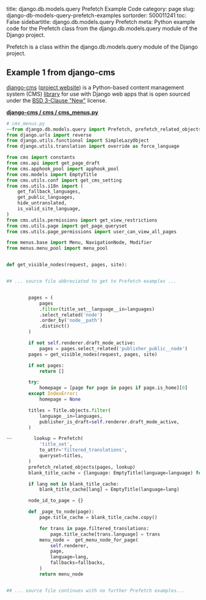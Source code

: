 title: django.db.models.query Prefetch Example Code
category: page
slug: django-db-models-query-prefetch-examples
sortorder: 500011241
toc: False
sidebartitle: django.db.models.query Prefetch
meta: Python example code for the Prefetch class from the django.db.models.query module of the Django project.


Prefetch is a class within the django.db.models.query module of the Django project.


## Example 1 from django-cms
[django-cms](https://github.com/divio/django-cms)
([project website](https://www.django-cms.org/en/)) is a Python-based
content management system (CMS) [library](https://pypi.org/project/django-cms/)
for use with Django web apps that is open sourced under the
[BSD 3-Clause "New"](https://github.com/divio/django-cms/blob/develop/LICENSE)
license.

[**django-cms / cms / cms_menus.py**](https://github.com/divio/django-cms/blob/develop/cms/./cms_menus.py)

```python
# cms_menus.py
~~from django.db.models.query import Prefetch, prefetch_related_objects
from django.urls import reverse
from django.utils.functional import SimpleLazyObject
from django.utils.translation import override as force_language

from cms import constants
from cms.api import get_page_draft
from cms.apphook_pool import apphook_pool
from cms.models import EmptyTitle
from cms.utils.conf import get_cms_setting
from cms.utils.i18n import (
    get_fallback_languages,
    get_public_languages,
    hide_untranslated,
    is_valid_site_language,
)
from cms.utils.permissions import get_view_restrictions
from cms.utils.page import get_page_queryset
from cms.utils.page_permissions import user_can_view_all_pages

from menus.base import Menu, NavigationNode, Modifier
from menus.menu_pool import menu_pool


def get_visible_nodes(request, pages, site):


## ... source file abbreviated to get to Prefetch examples ...


        pages = (
            pages
            .filter(title_set__language__in=languages)
            .select_related('node')
            .order_by('node__path')
            .distinct()
        )

        if not self.renderer.draft_mode_active:
            pages = pages.select_related('publisher_public__node')
        pages = get_visible_nodes(request, pages, site)

        if not pages:
            return []

        try:
            homepage = [page for page in pages if page.is_home][0]
        except IndexError:
            homepage = None

        titles = Title.objects.filter(
            language__in=languages,
            publisher_is_draft=self.renderer.draft_mode_active,
        )

~~        lookup = Prefetch(
            'title_set',
            to_attr='filtered_translations',
            queryset=titles,
        )
        prefetch_related_objects(pages, lookup)
        blank_title_cache = {language: EmptyTitle(language=language) for language in languages}

        if lang not in blank_title_cache:
            blank_title_cache[lang] = EmptyTitle(language=lang)

        node_id_to_page = {}

        def _page_to_node(page):
            page.title_cache = blank_title_cache.copy()

            for trans in page.filtered_translations:
                page.title_cache[trans.language] = trans
            menu_node =  get_menu_node_for_page(
                self.renderer,
                page,
                language=lang,
                fallbacks=fallbacks,
            )
            return menu_node


## ... source file continues with no further Prefetch examples...

```

